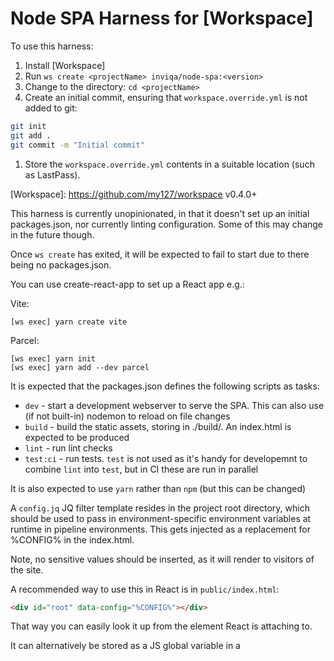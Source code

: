 # Node SPA Harness for [Workspace]

To use this harness:

1. Install [Workspace]
1. Run `ws create <projectName> inviqa/node-spa:<version>`
1. Change to the <projectName> directory: `cd <projectName>`
1. Create an initial commit, ensuring that `workspace.override.yml` is not added to git:
```bash
git init
git add .
git commit -m "Initial commit"
```
1. Store the `workspace.override.yml` contents in a suitable location (such as LastPass).

[Workspace]: https://github.com/my127/workspace v0.4.0+


This harness is currently unopinionated, in that it doesn't set up an initial packages.json,
nor currently linting configuration. Some of this may change in the future though.

Once `ws create` has exited, it will be expected to fail to start due to there being no packages.json.

You can use create-react-app to set up a React app e.g.:

Vite:
```
[ws exec] yarn create vite
```

Parcel:
```
[ws exec] yarn init
[ws exec] yarn add --dev parcel
```

It is expected that the packages.json defines the following scripts as tasks:

* `dev` - start a development webserver to serve the SPA. This can also use (if not built-in) nodemon to reload on file changes
* `build` - build the static assets, storing in ./build/. An index.html is expected to be produced
* `lint` - run lint checks
* `test:ci` - run tests. `test` is not used as it's handy for developemnt to combine `lint` into `test`, but in CI these are run in parallel

It is also expected to use `yarn` rather than `npm` (but this can be changed)

A `config.jq` JQ filter template resides in the project root directory, which
should be used to pass in environment-specific environment variables at runtime
in pipeline environments. This gets injected as a replacement for %CONFIG% in
the index.html.

Note, no sensitive values should be inserted, as it will render to visitors of
the site.

A recommended way to use this in React is in `public/index.html`:

```html
<div id="root" data-config="%CONFIG%"></div>
```

That way you can easily look it up from the element React is attaching to.

It can alternatively be stored as a JS global variable in a <script> block,
but it's a good idea to avoid in-line scripts altogether.
